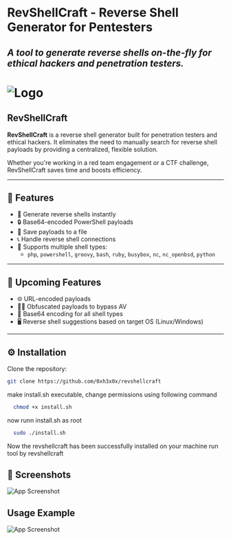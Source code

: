 # RevShellCraft - Reverse Shell Generator for Pentesters
*A tool to generate reverse shells on-the-fly for ethical hackers and penetration testers.*
---

# ![Logo](https://i.ibb.co/s9TDZj5C/shell-removebg.png)

## RevShellCraft

**RevShellCraft** is a reverse shell generator built for penetration testers and ethical hackers. It eliminates the need to manually search for reverse shell payloads by providing a centralized, flexible solution.

Whether you're working in a red team engagement or a CTF challenge, RevShellCraft saves time and boosts efficiency.

---

## 🚀 Features

- 🔧 Generate reverse shells instantly
- 🔒 Base64-encoded PowerShell payloads
- 💾 Save payloads to a file
- 📞 Handle reverse shell connections
- 🧠 Supports multiple shell types:
  - `php`, `powershell`, `groovy`, `bash`, `ruby`, `busybox`, `nc`, `nc_openbsd`, `python`

---

## 🔮 Upcoming Features

- 🌐 URL-encoded payloads
- 🕵️‍♂️ Obfuscated payloads to bypass AV
- 🧬 Base64 encoding for all shell types
- 🖥️ Reverse shell suggestions based on target OS (Linux/Windows)

---

## ⚙️ Installation

Clone the repository:

```bash
git clone https://github.com/0xh3x0x/revshellcraft
```
make install.sh executable, change permissions using following command
```bash
  chmod +x install.sh
```
now runn install.sh as root
```bash
  sudo ./install.sh
```
Now the revshellcraft has been successfully installed on your machine
run tool by revshellcraft

## 📸 Screenshots
![App Screenshot](https://i.ibb.co/kggPt8FG/image.png)

## Usage Example

![App Screenshot](https://i.ibb.co/QjvJsYdG/image.png)
